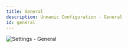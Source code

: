 ```yaml
---
title: General
description: Unmanic Configuration - General
id: general
---
```


![Settings - General](/img/unmanic-settings-general.jpg "settings-general")

